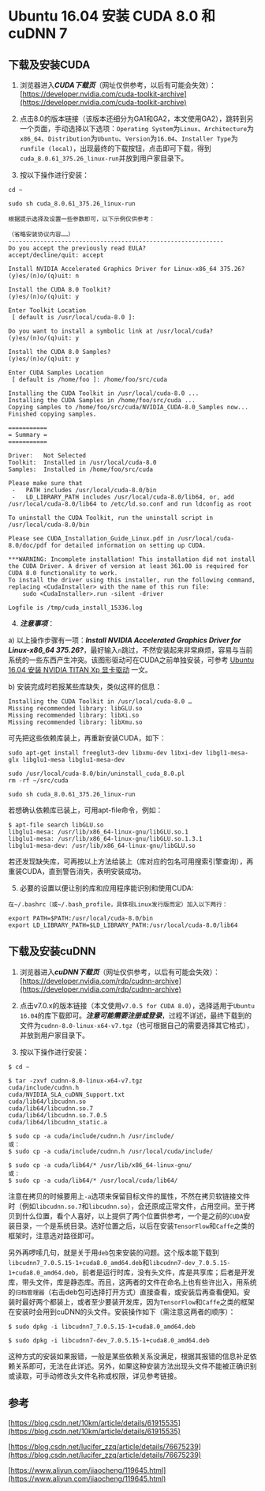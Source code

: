 <meta http-equiv="Content-Type" content="text/html; charset=utf-8">

# Ubuntu 16.04 安装 CUDA 8.0 和 cuDNN 7

## 下载及安装CUDA

1. 浏览器进入***CUDA下载页***（网址仅供参考，以后有可能会失效）：[https://developer.nvidia.com/cuda-toolkit-archive](https://developer.nvidia.com/cuda-toolkit-archive)

2. 点击8.0的版本链接（该版本还细分为GA1和GA2，本文使用GA2），跳转到另一个页面，手动选择以下选项：`Operating System`为`Linux`、`Architecture`为`x86_64`、`Distribution`为`Ubuntu`、`Version`为`16.04`、`Installer Type`为`runfile (local)`，出现最终的下载按钮，点击即可下载，得到`cuda_8.0.61_375.26_linux-run`并放到用户家目录下。

3. 按以下操作进行安装：

```
cd ~

sudo sh cuda_8.0.61_375.26_linux-run

根据提示选择及设置一些参数即可，以下示例仅供参考：

（省略安装协议内容……）
-------------------------------------------------------------
Do you accept the previously read EULA?
accept/decline/quit: accept

Install NVIDIA Accelerated Graphics Driver for Linux-x86_64 375.26?
(y)es/(n)o/(q)uit: n

Install the CUDA 8.0 Toolkit?
(y)es/(n)o/(q)uit: y

Enter Toolkit Location
 [ default is /usr/local/cuda-8.0 ]: 

Do you want to install a symbolic link at /usr/local/cuda?
(y)es/(n)o/(q)uit: y

Install the CUDA 8.0 Samples?
(y)es/(n)o/(q)uit: y

Enter CUDA Samples Location
 [ default is /home/foo ]: /home/foo/src/cuda

Installing the CUDA Toolkit in /usr/local/cuda-8.0 ...
Installing the CUDA Samples in /home/foo/src/cuda ...
Copying samples to /home/foo/src/cuda/NVIDIA_CUDA-8.0_Samples now...
Finished copying samples.

===========
= Summary =
===========

Driver:   Not Selected
Toolkit:  Installed in /usr/local/cuda-8.0
Samples:  Installed in /home/foo/src/cuda

Please make sure that
 -   PATH includes /usr/local/cuda-8.0/bin
 -   LD_LIBRARY_PATH includes /usr/local/cuda-8.0/lib64, or, add /usr/local/cuda-8.0/lib64 to /etc/ld.so.conf and run ldconfig as root

To uninstall the CUDA Toolkit, run the uninstall script in /usr/local/cuda-8.0/bin

Please see CUDA_Installation_Guide_Linux.pdf in /usr/local/cuda-8.0/doc/pdf for detailed information on setting up CUDA.

***WARNING: Incomplete installation! This installation did not install the CUDA Driver. A driver of version at least 361.00 is required for CUDA 8.0 functionality to work.
To install the driver using this installer, run the following command, replacing <CudaInstaller> with the name of this run file:
    sudo <CudaInstaller>.run -silent -driver

Logfile is /tmp/cuda_install_15336.log
```

4. ***注意事项***：

a) 以上操作步骤有一项：***Install NVIDIA Accelerated Graphics Driver for Linux-x86_64 375.26?***，最好输入`n`跳过，不然安装起来非常麻烦，容易与当前系统的一些东西产生冲突。该图形驱动可在CUDA之前单独安装，可参考 [Ubuntu 16.04 安装 NVIDIA TITAN Xp 显卡驱动](https://github.com/FooFooDamon/FooFooDamon.github.io/blob/master/Ubuntu_16.04安装NVIDIA_TITAN_Xp显卡驱动.md) 一文。

b) 安装完成时若报某些库缺失，类似这样的信息：

```
Installing the CUDA Toolkit in /usr/local/cuda-8.0 …
Missing recommended library: libGLU.so
Missing recommended library: libXi.so
Missing recommended library: libXmu.so
```

可先把这些依赖库装上，再重新安装CUDA，如下：

```
sudo apt-get install freeglut3-dev libxmu-dev libxi-dev libgl1-mesa-glx libglu1-mesa libglu1-mesa-dev

sudo /usr/local/cuda-8.0/bin/uninstall_cuda_8.0.pl
rm -rf ~/src/cuda

sudo sh cuda_8.0.61_375.26_linux-run
```

若想确认依赖库已装上，可用apt-file命令，例如：

```
$ apt-file search libGLU.so
libglu1-mesa: /usr/lib/x86_64-linux-gnu/libGLU.so.1
libglu1-mesa: /usr/lib/x86_64-linux-gnu/libGLU.so.1.3.1
libglu1-mesa-dev: /usr/lib/x86_64-linux-gnu/libGLU.so
```

若还发现缺失库，可再按以上方法给装上（库对应的包名可用搜索引擎查询），再重装CUDA，直到警告消失，表明安装成功。

5. 必要的设置以便让别的库和应用程序能识别和使用CUDA:

```
在~/.bashrc（或~/.bash_profile，具体视Linux发行版而定）加入以下两行：

export PATH=$PATH:/usr/local/cuda-8.0/bin
export LD_LIBRARY_PATH=$LD_LIBRARY_PATH:/usr/local/cuda-8.0/lib64
```


## 下载及安装cuDNN

1. 浏览器进入***cuDNN下载页***（网址仅供参考，以后有可能会失效）：[https://developer.nvidia.com/rdp/cudnn-archive](https://developer.nvidia.com/rdp/cudnn-archive)

2. 点击v7.0.x的版本链接（本文使用`v7.0.5 for CUDA 8.0`），选择适用于`Ubuntu 16.04`的库下载即可。***注意可能需要注册或登录***，过程不详述，最终下载到的文件为`cudnn-8.0-linux-x64-v7.tgz`（也可根据自己的需要选择其它格式），并放到用户家目录下。

3. 按以下操作进行安装：

```
$ cd ~

$ tar -zxvf cudnn-8.0-linux-x64-v7.tgz 
cuda/include/cudnn.h
cuda/NVIDIA_SLA_cuDNN_Support.txt
cuda/lib64/libcudnn.so
cuda/lib64/libcudnn.so.7
cuda/lib64/libcudnn.so.7.0.5
cuda/lib64/libcudnn_static.a

$ sudo cp -a cuda/include/cudnn.h /usr/include/
或：
$ sudo cp -a cuda/include/cudnn.h /usr/local/cuda/include/

$ sudo cp -a cuda/lib64/* /usr/lib/x86_64-linux-gnu/
或：
$ sudo cp -a cuda/lib64/* /usr/local/cuda/lib64/
```

注意在拷贝的时候要用上`-a`选项来保留目标文件的属性，不然在拷贝软链接文件时（例如`libcudnn.so.7`和`libcudnn.so`），会还原成正常文件，占用空间。至于拷贝到什么位置，看个人喜好，以上提供了两个位置供参考，一个是之前的`CUDA`安装目录，一个是系统目录。选好位置之后，以后在安装`TensorFlow`和`Caffe`之类的框架时，注意选对路径即可。

另外再啰嗦几句，就是关于用`deb`包来安装的问题。这个版本能下载到`libcudnn7_7.0.5.15-1+cuda8.0_amd64.deb`和`libcudnn7-dev_7.0.5.15-1+cuda8.0_amd64.deb`，前者是运行时库，没有头文件，库是共享库；后者是开发库，带头文件，库是静态库。而且，这两者的文件在命名上也有些许出入，用系统的`归档管理器`（右击deb包可选择打开方式）直接查看，或安装后再查看便知。安装时最好两个都装上，或者至少要装开发库，因为`TensorFlow`和`Caffe`之类的框架在安装时会用到cuDNN的头文件。安装操作如下（需注意这两者的顺序）：

```
$ sudo dpkg -i libcudnn7_7.0.5.15-1+cuda8.0_amd64.deb 

$ sudo dpkg -i libcudnn7-dev_7.0.5.15-1+cuda8.0_amd64.deb
```

这种方式的安装如果报错，一般是某些依赖关系没满足，根据其报错的信息补足依赖关系即可，无法在此详述。另外，如果这种安装方法出现头文件不能被正确识别或读取，可手动修改头文件名称或权限，详见参考链接。

## 参考

[https://blog.csdn.net/10km/article/details/61915535](https://blog.csdn.net/10km/article/details/61915535)

[https://blog.csdn.net/lucifer_zzq/article/details/76675239](https://blog.csdn.net/lucifer_zzq/article/details/76675239)

[https://www.aliyun.com/jiaocheng/119645.html](https://www.aliyun.com/jiaocheng/119645.html)


